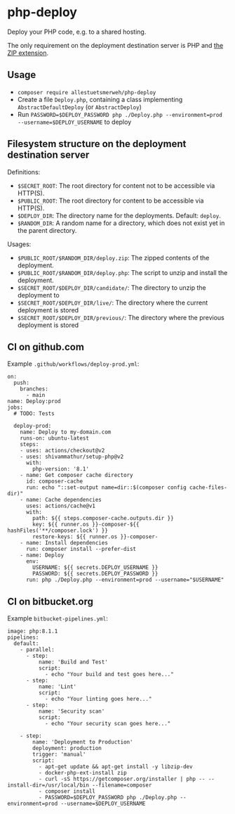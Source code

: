 # php-deploy
Deploy your PHP code, e.g. to a shared hosting.

The only requirement on the deployment destination server is PHP and [the ZIP extension](https://www.php.net/manual/en/zip.setup.php).

## Usage

- `composer require allestuetsmerweh/php-deploy`
- Create a file `Deploy.php`, containing a class implementing `AbstractDefaultDeploy` (or `AbstractDeploy`)
- Run `PASSWORD=$DEPLOY_PASSWORD php ./Deploy.php --environment=prod --username=$DEPLOY_USERNAME` to deploy

## Filesystem structure on the deployment destination server

Definitions: 
- `$SECRET_ROOT`: The root directory for content not to be accessible via HTTP(S).
- `$PUBLIC_ROOT`: The root directory for content to be accessible via HTTP(S).
- `$DEPLOY_DIR`: The directory name for the deployments. Default: `deploy`.
- `$RANDOM_DIR`: A random name for a directory, which does not exist yet in the parent directory.

Usages:
- `$PUBLIC_ROOT/$RANDOM_DIR/deploy.zip`: The zipped contents of the deployment.
- `$PUBLIC_ROOT/$RANDOM_DIR/deploy.php`: The script to unzip and install the deployment.
- `$SECRET_ROOT/$DEPLOY_DIR/candidate/`: The directory to unzip the deployment to
- `$SECRET_ROOT/$DEPLOY_DIR/live/`: The directory where the current deployment is stored
- `$SECRET_ROOT/$DEPLOY_DIR/previous/`: The directory where the previous deployment is stored

## CI on github.com

Example `.github/workflows/deploy-prod.yml`:

```
on:
  push:
    branches:
      - main
name: Deploy:prod
jobs:
  # TODO: Tests

  deploy-prod:
    name: Deploy to my-domain.com
    runs-on: ubuntu-latest
    steps:
    - uses: actions/checkout@v2
    - uses: shivammathur/setup-php@v2
      with:
        php-version: '8.1'
    - name: Get composer cache directory
      id: composer-cache
      run: echo "::set-output name=dir::$(composer config cache-files-dir)"
    - name: Cache dependencies
      uses: actions/cache@v1
      with:
        path: ${{ steps.composer-cache.outputs.dir }}
        key: ${{ runner.os }}-composer-${{ hashFiles('**/composer.lock') }}
        restore-keys: ${{ runner.os }}-composer-
    - name: Install dependencies
      run: composer install --prefer-dist
    - name: Deploy
      env:
        USERNAME: ${{ secrets.DEPLOY_USERNAME }}
        PASSWORD: ${{ secrets.DEPLOY_PASSWORD }}
      run: php ./Deploy.php --environment=prod --username="$USERNAME"
```

## CI on bitbucket.org

Example `bitbucket-pipelines.yml`:

```
image: php:8.1.1
pipelines:
  default:
    - parallel:
      - step:
          name: 'Build and Test'
          script:
            - echo "Your build and test goes here..."
      - step:
          name: 'Lint'
          script:
            - echo "Your linting goes here..."
      - step:
          name: 'Security scan'
          script:
            - echo "Your security scan goes here..."

    - step:
        name: 'Deployment to Production'
        deployment: production
        trigger: 'manual'
        script:
          - apt-get update && apt-get install -y libzip-dev
          - docker-php-ext-install zip
          - curl -sS https://getcomposer.org/installer | php -- --install-dir=/usr/local/bin --filename=composer
          - composer install
          - PASSWORD=$DEPLOY_PASSWORD php ./Deploy.php --environment=prod --username=$DEPLOY_USERNAME
```
